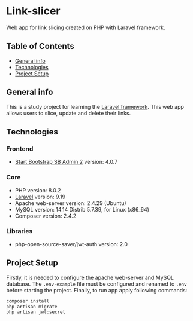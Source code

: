 # Link-slicer

Web app for link slicing created on PHP with Laravel framework.

## Table of Contents

-   [General info](#general-info)
-   [Technologies](#technologies)
-   [Project Setup](#project-setup)

## General info

This is a study project for learning the [Laravel framework](https://laravel.com). This web app allows users to slice, update and delete their links.

## Technologies

### Frontend

- [Start Bootstrap SB Admin 2](https://github.com/StartBootstrap/startbootstrap-sb-admin-2) version: 4.0.7

### Core

-   PHP version: 8.0.2
-   [Laravel](https://github.com/laravel/laravel) version: 9.19
-   Apache web-server version: 2.4.29 (Ubuntu)
-   MySQL version: 14.14 Distrib 5.7.39, for Linux (x86_64)
-   Composer version: 2.4.2

### Libraries

-   php-open-source-saver/jwt-auth version: 2.0

## Project Setup

Firstly, it is needed to configure the apache web-server and MySQL database.
The `.env-example` file must be configured and renamed to `.env` before starting the project. Finally, to run app apply following commands:

```bash
composer install
php artisan migrate
php artisan jwt:secret
```
